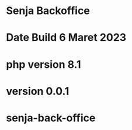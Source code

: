 # Senja Backoffice #
# Date Build 6 Maret 2023 #
# php version 8.1 # 
# version 0.0.1 # 
# senja-back-office
